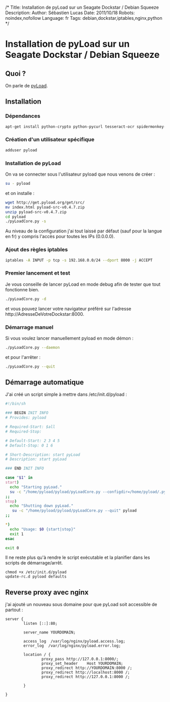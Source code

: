 /*
Title: Installation de pyLoad sur un Seagate Dockstar / Debian Squeeze
Description: 
Author: Sébastien Lucas
Date: 2011/10/18
Robots: noindex,nofollow
Language: fr
Tags: debian,dockstar,iptables,nginx,python
*/
# Installation de pyLoad sur un Seagate Dockstar / Debian Squeeze

## Quoi ?
On parle de [pyLoad](http://pyload.org/).
## Installation

### Dépendances
```bash
apt-get install python-crypto python-pycurl tesseract-ocr spidermonkey-bin python-imaging
```
### Création d'un utilisateur spécifique

```bash
adduser pyload
```
### Installation de pyLoad

On va se connecter sous l'utilisateur pyload que nous venons de créer :
```bash
su - pyload
```
et on installe :
```bash
wget http://get.pyload.org/get/src/
mv index.html pyload-src-v0.4.7.zip
unzip pyload-src-v0.4.7.zip
cd pyload
./pyLoadCore.py -s
```
Au niveau de la configuration j'ai tout laissé par défaut (sauf pour la langue en fr) y compris l'accès pour toutes les IPs (0.0.0.0).
### Ajout des règles iptables

```bash
iptables -A INPUT -p tcp -s 192.168.0.0/24 --dport 8000 -j ACCEPT
```
### Premier lancement et test

Je vous conseille de lancer pyLoad en mode debug afin de tester que tout fonctionne bien.
```bash
./pyLoadCore.py -d
```
et vous pouvez lancer votre navigateur préféré sur l'adresse http://AdresseDeVotreDockstar:8000.
### Démarrage manuel

Si vous voulez lancer manuellement pyload en mode démon :
```bash
./pyLoadCore.py --daemon
```
et pour l'arrêter :
```bash
./pyLoadCore.py --quit
```
## Démarrage automatique

J'ai créé un script simple à mettre dans /etc/init.d/pyload :
```bash
#!/bin/sh

### BEGIN INIT INFO
# Provides: pyload

# Required-Start: $all
# Required-Stop:

# Default-Start: 2 3 4 5
# Default-Stop: 0 1 6

# Short-Description: start pyLoad
# Description: start pyLoad

### END INIT INFO

case "$1" in
start)
  echo "Starting pyLoad."
  su -c "/home/pyload/pyload/pyLoadCore.py --configdir=/home/pyload/.pyload --daemon" pyload
;;
stop)
  echo "Shutting down pyLoad."
   su -c "/home/pyload/pyload/pyLoadCore.py --quit" pyload
;;

*)
  echo "Usage: $0 {start|stop}"
  exit 1
esac

exit 0
```

Il ne reste plus qu'à rendre le script exécutable et la planifier dans les scripts de démarrage/arrêt.
```
chmod +x /etc/init.d/pyload
update-rc.d pyload defaults
```
## Reverse proxy avec nginx

j'ai ajouté un nouveau sous domaine pour que pyLoad soit accessible de partout :
```
server {
        listen [::]:80;

        server_name YOURDOMAIN;

        access_log  /var/log/nginx/pyload.access.log;
        error_log  /var/log/nginx/pyload.error.log;

        location / {
                proxy_pass http://127.0.0.1:8000/;
                proxy_set_header    Host YOURDOMAIN;
                proxy_redirect http://YOURDOMAIN:8000 /;
                proxy_redirect http://localhost:8000 /;
                proxy_redirect http://127.0.0.1:8000 /;

        }

}
```






